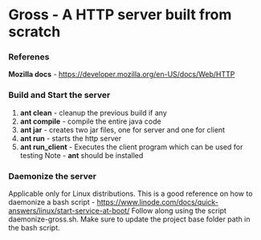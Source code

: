# Gross - A HTTP server built from scratch

### Referenes

**Mozilla docs** - https://developer.mozilla.org/en-US/docs/Web/HTTP



### Build and Start the server
1. **ant clean** - cleanup the previous build if any
2. **ant compile** - compile the entire java code
3. **ant jar** - creates two jar files, one for server and one for client
4. **ant run** - starts the http server
5. **ant run_client** - Executes the client program which can be used for testing
Note - **ant** should be installed

### Daemonize the server
Applicable only for Linux distributions. 
This is a good reference on how to daemonize a bash script - https://www.linode.com/docs/quick-answers/linux/start-service-at-boot/
Follow along using the script daemonize-gross.sh. Make sure to update the project base folder path in the bash script.